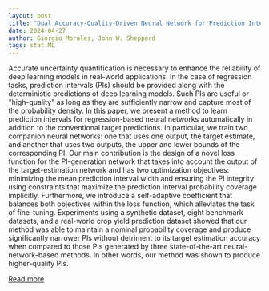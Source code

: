 ```yaml
---
layout: post
title: "Dual Accuracy-Quality-Driven Neural Network for Prediction Interval Generation"
date: 2024-04-27
author: Giorgio Morales, John W. Sheppard
tags: stat.ML
---
```


Accurate uncertainty quantification is necessary to enhance the reliability of deep learning models in real-world applications. In the case of regression tasks, prediction intervals (PIs) should be provided along with the deterministic predictions of deep learning models. Such PIs are useful or "high-quality" as long as they are sufficiently narrow and capture most of the probability density. In this paper, we present a method to learn prediction intervals for regression-based neural networks automatically in addition to the conventional target predictions. In particular, we train two companion neural networks: one that uses one output, the target estimate, and another that uses two outputs, the upper and lower bounds of the corresponding PI. Our main contribution is the design of a novel loss function for the PI-generation network that takes into account the output of the target-estimation network and has two optimization objectives: minimizing the mean prediction interval width and ensuring the PI integrity using constraints that maximize the prediction interval probability coverage implicitly. Furthermore, we introduce a self-adaptive coefficient that balances both objectives within the loss function, which alleviates the task of fine-tuning. Experiments using a synthetic dataset, eight benchmark datasets, and a real-world crop yield prediction dataset showed that our method was able to maintain a nominal probability coverage and produce significantly narrower PIs without detriment to its target estimation accuracy when compared to those PIs generated by three state-of-the-art neural-network-based methods. In other words, our method was shown to produce higher-quality PIs.

[Read more](https://arxiv.org/abs/2212.06370)